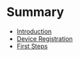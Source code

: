 # Summary

* [Introduction](README.md)
* [Device Registration](afdssdfasdf.md)
* [First Steps](dsfasdf.md)

